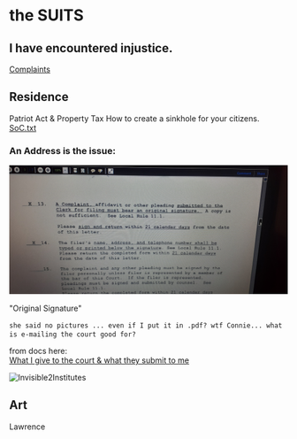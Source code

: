 # the SUITS
## I have encountered injustice.

[Complaints](./Complaints/LA/NewOrleans/FrMkt/duplicates_q-mark/LA_NOLA.md)

## Residence
Patriot Act & Property Tax
How to create a sinkhole for your citizens.
[SoC.txt](./Complaints/LA/NewOrleans/FrMkt/statementOfClaim.txt) <!-- #todo find .md -->

### An Address is the issue:
![whatAddress?](./Complaints/Residence/_assets/LAED-tributes_n_contacts/20201104_165059.jpg)

"Original Signature"
```
she said no pictures ... even if I put it in .pdf? wtf Connie... what is e-mailing the court good for?
```

from docs here:  
[What I give to the court & what they submit to me](Complaints/Residence/_assets/LAED-tributes_n_contacts)

![Invisible2Institutes]()

## Art
Lawrence


